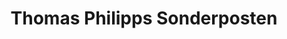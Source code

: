 ---
title: "Thomas Philipps Sonderposten"
url: /beelen/thomas-philipps-sonderposten/
shop: Kramladen
---